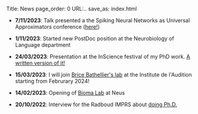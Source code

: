 Title: News
page_order: 0
URL:..
save_as: index.html


- __7/11/2023__: Talk presented a the Spiking Neural Networks as Universal Approximators conference ([here!](https://www.youtube.com/watch?v=xb7I_q2x6rU))

- __1/11/2023__: Started new PostDoc position at the Neurobiology of Language department

- __24/03/2023__: Presentation at the InScience festival of my PhD work. [A written version of it!](https://taalenhersenen.wordpress.com/2023/11/06/the-simulated-language-of-the-brain-thought-experiments-in-silico/)

- __15/03/2023__: I will join [Brice Bathellier's lab](https://research.pasteur.fr/fr/team/auditory-system-dynamics-and-multisensory-processing/) at the Institute de l'Audition starting from Februrary 2024! 

- __14/02/2023__: Opening of [Bioma Lab](https://www.biomalab.nl) at Neus

- __20/10/2022__: Interview for the Radboud IMPRS about [doing Ph.D.](https://www.mpi.nl/alessio)